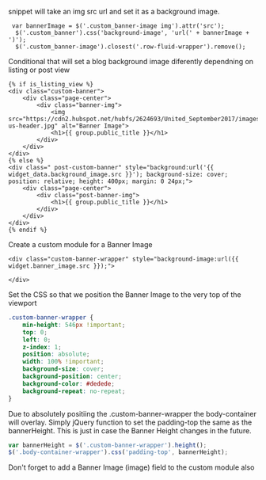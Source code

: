   snippet will take an img src url and set it as a background image.
 
 ```
  var bannerImage = $('.custom_banner-image img').attr('src');
   $('.custom_banner').css('background-image', 'url(' + bannerImage + ')');
   $('.custom_banner-image').closest('.row-fluid-wrapper').remove();
   ```
   
Conditional that will set a blog background image diferently dependning on listing or post view
```
{% if is_listing_view %}
<div class="custom-banner">
    <div class="page-center">
        <div class="banner-img">
    	    <img src="https://cdn2.hubspot.net/hubfs/2624693/United_September2017/images/about-us-header.jpg" alt="Banner Image">
            <h1>{{ group.public_title }}</h1>
    	</div>
    </div>
</div>
{% else %}
<div class=" post-custom-banner" style="background:url('{{ widget_data.background_image.src }}'); background-size: cover; position: relative; height: 400px; margin: 0 24px;">
    <div class="page-center">
        <div class="post-banner-img">
            <h1>{{ group.public_title }}</h1>
    	</div>
    </div>
</div>
{% endif %}
```

Create a custom module for a Banner Image 
```
<div class="custom-banner-wrapper" style="background-image:url({{ widget.banner_image.src }});">

</div>
```
Set the CSS so that we position the Banner Image to the very top of the viewport
```css
.custom-banner-wrapper {
    min-height: 546px !important;
    top: 0;
    left: 0;
    z-index: 1;
    position: absolute;
    width: 100% !important;
    background-size: cover;
    background-position: center;
    background-color: #dedede;
    background-repeat: no-repeat;
}
```
Due to absolutely positiing the .custom-banner-wrapper the body-container will overlay. Simply jQuery function to set the 
padding-top the same as the bannerHeight. This is just in case the Banner Height changes in the future. 
```javascript
var bannerHeight = $('.custom-banner-wrapper').height();
$('.body-container-wrapper').css('padding-top', bannerHeight);
```
Don't forget to add a Banner Image (image) field to the custom module also





